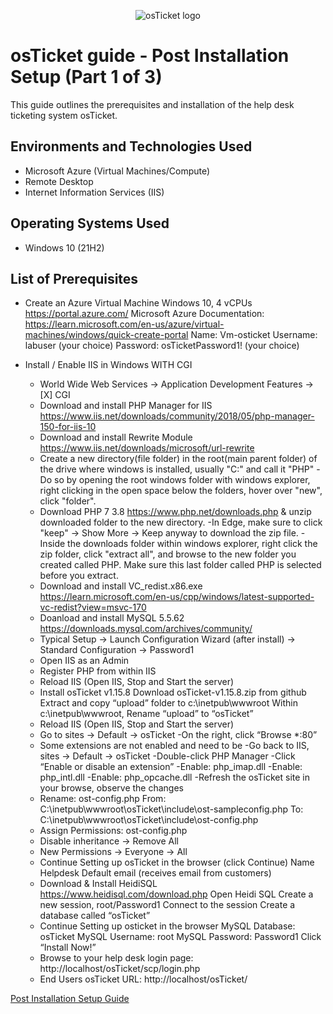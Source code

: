 <p align="center">
<img src="https://i.imgur.com/Clzj7Xs.png" alt="osTicket logo"/>
</p>

<h1>osTicket guide - Post Installation Setup (Part 1 of 3)</h1>
This guide outlines the prerequisites and installation of the help desk ticketing system osTicket.<br />

<h2>Environments and Technologies Used</h2>

- Microsoft Azure (Virtual Machines/Compute)
- Remote Desktop
- Internet Information Services (IIS)

<h2>Operating Systems Used </h2>

- Windows 10</b> (21H2)

<h2>List of Prerequisites</h2>

- Create an Azure Virtual Machine Windows 10, 4 vCPUs
    https://portal.azure.com/
    Microsoft Azure Documentation: https://learn.microsoft.com/en-us/azure/virtual-machines/windows/quick-create-portal
    Name: Vm-osticket
    Username: labuser (your choice)
    Password: osTicketPassword1! (your choice)
    
- Install / Enable IIS in Windows WITH CGI
  - World Wide Web Services -> Application Development Features -> [X] CGI
  - Download and install PHP Manager for IIS https://www.iis.net/downloads/community/2018/05/php-manager-150-for-iis-10
  - Download and install Rewrite Module https://www.iis.net/downloads/microsoft/url-rewrite
  - Create a new directory(file folder) in the root(main parent folder) of the drive where windows is installed, usually "C:\" and
    call it "PHP"
    -Do so by opening the root windows folder with windows explorer, right clicking in the open space below the folders, hover over "new",
     click "folder".
  - Download PHP 7 3.8 https://www.php.net/downloads.php & unzip downloaded folder to the new directory.
    -In Edge, make sure to click "keep" -> Show More -> Keep anyway to download the zip file. 
    -Inside the downloads folder within windows explorer, right click the zip folder, click "extract all", and browse to the 
     new folder you created called PHP. Make sure this last folder called PHP is selected before you extract.
  - Download and install VC_redist.x86.exe https://learn.microsoft.com/en-us/cpp/windows/latest-supported-vc-redist?view=msvc-170
  - Doanload and install MySQL 5.5.62 https://downloads.mysql.com/archives/community/
  - Typical Setup -> Launch Configuration Wizard (after install) -> Standard Configuration -> Password1
  - Open IIS as an Admin
  - Register PHP from within IIS
  - Reload IIS (Open IIS, Stop and Start the server)
  - Install osTicket v1.15.8
      Download osTicket-v1.15.8.zip from github
      Extract and copy “upload” folder to c:\inetpub\wwwroot
      Within c:\inetpub\wwwroot, Rename “upload” to “osTicket”
  - Reload IIS (Open IIS, Stop and Start the server)
  - Go to sites -> Default -> osTicket
    -On the right, click “Browse *:80”
  - Some extensions are not enabled and need to be
    -Go back to IIS, sites -> Default -> osTicket
    -Double-click PHP Manager
    -Click “Enable or disable an extension”
    -Enable: php_imap.dll
    -Enable: php_intl.dll
    -Enable: php_opcache.dll
    -Refresh the osTicket site in your browse, observe the changes
  - Rename: ost-config.php
     From: C:\inetpub\wwwroot\osTicket\include\ost-sampleconfig.php
     To: C:\inetpub\wwwroot\osTicket\include\ost-config.php
  - Assign Permissions: ost-config.php
  - Disable inheritance -> Remove All
  - New Permissions -> Everyone -> All
  - Continue Setting up osTicket in the browser (click Continue)
     Name Helpdesk
     Default email (receives email from customers)
  - Download & Install HeidiSQL https://www.heidisql.com/download.php
     Open Heidi SQL
     Create a new session, root/Password1
     Connect to the session
     Create a database called “osTicket”
  - Continue Setting up osticket in the browser
     MySQL Database: osTicket
     MySQL Username: root
     MySQL Password: Password1
     Click “Install Now!”
  - Browse to your help desk login page: http://localhost/osTicket/scp/login.php  
  - End Users osTicket URL: http://localhost/osTicket/ 

<a href="https://github.com/zdadams1/post-install-config/edit/main/README.md">Post Installation Setup Guide</a>

